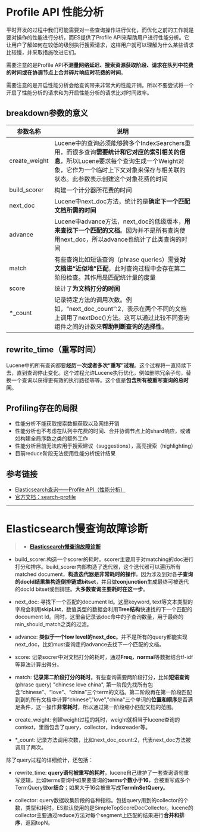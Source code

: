 # Profile API 性能分析

平时开发的过程中我们可能需要对一些查询操作进行优化，而优化之前的工作就是要对操作的性能进行分析，而ES提供了Profile API来帮助用户进行性能分析。它让用户了解如何在较低的级别执行搜索请求，这样用户就可以理解为什么某些请求比较慢，并采取措施改进它们。

需要注意的是Profile API**不测量网络延迟、搜索资源获取阶段、请求在队列中花费的时间或在协调节点上合并碎片响应时花费的时间**。

需要注意的是开启性能分析会给查询带来非常大的性能开销。所以不要尝试将一个开启了性能分析的请求和为开启性能分析的请求比对时间效率。

## breakdown参数的意义

参数名称 | 说明
----|----
create_weight | Lucene中的查询必须能够跨多个IndexSearchers重用，而很多查询**需要统计和它对应的索引相关的信息**，所以Lucene要求每个查询生成一个Weight对象，它作为一个临时上下文对象来保存与相关联的状态。此参数表示创建这个对象花费的时间
build_scorer | 构建一个计分器所花费的时间
next_doc | Lucene中next_doc方法，统计的是**确定下一个匹配文档所需的时间**
advance | Lucene中advance方法，next_doc的低级版本，**用来查找下一个匹配的文档**。因为并不是所有查询使用next_doc，所以advance也统计了此类查询的时间
match | 有些查询比如短语查询（phrase queries）需要**对文档进“近似地”匹配**，此时查询过程中会存在第二阶段检查。其作用是匹配统计量的度量
score | 统计了**为文档打分的时间**
*_count | 记录特定方法的调用次数。例如，“next_doc_count”:2，表示在两个不同的文档上调用了nextDoc()方法。这可以通过比较不同查询组件之间的计数来**帮助判断查询的选择性**。

## rewrite_time（重写时间）

Lucene中的所有查询都要**经历一次或者多次“重写”过程**。这个过程将一直持续下去，直到查询停止变化。这个过程允许Lucene执行优化，例如删除冗余子句，替换一个查询以获得更有效的执行路径等等。这个值是**包含所有被重写查询的总时间**。

## Profiling存在的局限

- 性能分析不能获取搜索数据获取以及网络开销
- 性能分析也不考虑在队列中花费的时间、合并协调节点上的shard响应，或诸如构建全局序数之类的额外工作
- 性能分析目前无法应用于搜索建议（suggestions），高亮搜索（highlighting）
- 目前reduce阶段无法使用性能分析统计结果

## 参考链接
- [Elasticsearch查询——Profile API（性能分析）](https://blog.csdn.net/qq330983778/article/details/103657930)
- [官方文档：search-profile](https://www.elastic.co/guide/en/elasticsearch/reference/current/search-profile.html)

---
# Elasticsearch慢查询故障诊断

> - [**Elasticsearch慢查询故障诊断**](https://www.cnblogs.com/zhq1007/p/11744102.html)

- build_scorer:构造一个scorer的耗时。scorer主要用于对matching的doc进行打分和排序。build_scorer内部构造了迭代器，这个迭代器可以遍历所有matched document，**构造迭代器是非常耗时的操作**，因为涉及到对各**子查询的docId结果集构造倒排链或bitset**，并且做**conjunction**生成最终可被迭代的docId bitset或倒排链。**大多数查询主要耗时在这一步**。

- next_doc: 寻找下一个匹配的document Id。这里keyword, text等文本类型的字段会利用**skipList**，数值类型的数据会利用**Tree结构**快速找的下一个匹配的docoument Id。同时，这里会记录该doc命中的子查询数量，用于最终的min_should_match之类的过滤。

- advance: **类似于一个low level的next_doc**。并不是所有的query都能实现next_doc，比如must查询走的advance去找下一个匹配的文档。

- score: 记录socrer中对文档打分的耗时，通过**Freq，normal**等数据结合tf-idf等算法计算出得分。

- match: **记录第二阶段打分的耗时**。有些查询需要两阶段打分，比如**短语查询**(phrase query) "chinese love china", 第一阶段先找所有包含“chinese”、“love”、“china”三个term的文档。第二阶段再在第一阶段匹配到到的所有文档中计算“chinese”,"love","china"三个单词的**位置和顺序**是否满足条件，这一操作**非常耗时**，所以通过第一阶段缩小匹配文档的范围。

- create_weight: 创建weight过程的耗时，weight就相当于lucene查询的context，里面包含了query，collector，indexreader等。

- *_count: 记录方法调用次数，比如next_doc_count:2，代表next_doc方法被调用了两次。

除了query过程的详细统计，还包括：

- rewrite_time: **query语句被重写的耗时**，lucene自己维护了一套查询语句重写逻辑，比如terms查询中如果要查询的**terms个数小于16**，会被重写成多个TermQuery做**or结合**；如果大于16会被重写成**TermInSetQuery**。

- collector: query数据收集阶段的各种指标。包括query用到的collector的个数，类型和耗时。ES默认使用的是SimpleTopScoreDocCollector。lucene的collector主要通过reduce方法对每个segment上匹配的结果进行**合并和排序**，返回topN。

